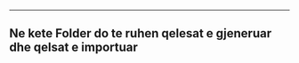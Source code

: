 ----------------------------------------------------------------------
Ne kete Folder do te ruhen qelesat e gjeneruar dhe qelsat e importuar
----------------------------------------------------------------------
